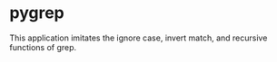 # pygrep

This application imitates the ignore case, invert match, and recursive functions of grep.
